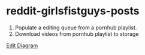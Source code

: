 # reddit-girlsfistguys-posts

1. Populate a editing queue from a pornhub playlist.
2. Download videos from pornhub playlist to storage

[Edit Diagram](https://app.diagrams.net/#Hbdsmgeek%2Freddit-girlsfistguys-posts%2Fmain%2Fgirlsfistguys-diagram.drawio)
